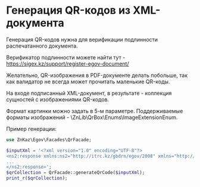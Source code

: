 # Генерация QR-кодов из XML-документа

Генерация QR-кодов нужна для верификации подлинности распечатанного документа.

Верификатор подлинности можете найти тут - https://sigex.kz/support/register-egov-document/

Желательно, QR-изображения в PDF-документе делать побольше,
так как валидатор не всегда может прочитать маленькие QR-коды.

На входе подписанный XML-документ, в результате - коллекция сущностей с изображениями QR-кодов.

Формат картинки можно задать в 5-м параметре.
Поддерживаемые форматы изображений - \ZnLib\QrBox\Enums\ImageExtensionEnum.

Пример генерации:

```php
use ZnKaz\Egov\Facades\QrFacade;

$inputXml = '<?xml version="1.0" encoding="UTF-8"?>
<ns2:response xmlns:ns2="http://itrc.kz/gbdrn/egov/2008" xmlns="http://itrc.kz/gbdrn/egov/2008/commontypes" xmlns:ns3="http://www.w3.org/2000/09/xmldsig#">
...
</ns2:response>';
$qrCollection = QrFacade::generateQrCode($inputXml);
print_r($qrCollection);
```
